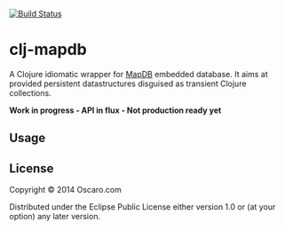 [![Build Status](https://travis-ci.org/ngrunwald/clj-mapdb.svg)](https://travis-ci.org/ngrunwald/clj-mapdb)

# clj-mapdb

A Clojure idiomatic wrapper for [MapDB](http://www.mapdb.org/) embedded database. It aims at provided persistent datastructures disguised as transient Clojure collections.

**Work in progress - API in flux - Not production ready yet**

## Usage

## License

Copyright © 2014 Oscaro.com

Distributed under the Eclipse Public License either version 1.0 or (at
your option) any later version.
